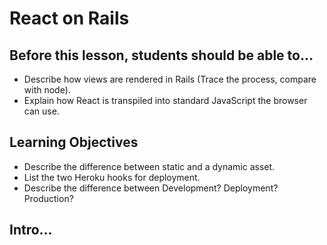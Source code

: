 # React on Rails

## Before this lesson, students should be able to...
- Describe how views are rendered in Rails (Trace the process, compare with node).
- Explain how React is transpiled into standard JavaScript the browser can use.

## Learning Objectives
- Describe the difference between static and a dynamic asset.
- List the two Heroku hooks for deployment.
- Describe the difference between Development? Deployment? Production?

## Intro...